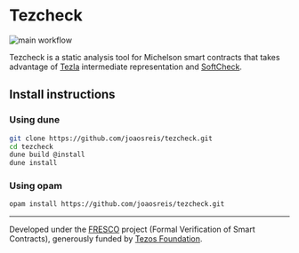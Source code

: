 # Tezcheck

![main workflow](https://github.com/joaosreis/tezcheck/actions/workflows/main.yml/badge.svg)

Tezcheck is a static analysis tool for Michelson smart contracts that takes
advantage of [Tezla](https://github.com/joaosreis/tezla)
intermediate representation and [SoftCheck](https://github.com/joaosreis/softcheck).

## Install instructions

### Using dune

```bash
git clone https://github.com/joaosreis/tezcheck.git
cd tezcheck
dune build @install
dune install
```

### Using opam

```bash
opam install https://github.com/joaosreis/tezcheck.git
```

---

Developed under the [FRESCO](https://release.di.ubi.pt/projects/fresco.html)
project (Formal Verification of Smart Contracts), generously funded by [Tezos
Foundation](https://tezos.foundation).
